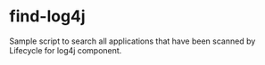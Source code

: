 # find-log4j
Sample script to search all applications that have been scanned by Lifecycle for log4j component.
